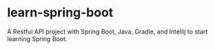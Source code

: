 # learn-spring-boot

A Restful API project with Spring Boot, Java, Gradle, and Intellij to start learning Spring Boot.
